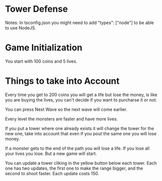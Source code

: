 # Tower Defense

Notes: In tsconfig.json you might need to add "types": ["node"] to be able to use NodeJS.

# Game Initialization

You start with 100 coins and 5 lives.

# Things to take into Account

Every time you get to 200 coins you will get a life but lose the money, is like you are buying the lives, you can't decide if you want to purcharse it or not.

You can press Next Wave so the next wave will come earlier.

Every level the monsters are faster and have more lives.

If you put a tower where one already exists it will change the tower for the new one, take into account that even if you pout the same one you will lose money.

If a monster gets to the end of the path you will lose a life. If you lose all your lives you lose. But  a new game will start.

You can update a tower cliking in the yellow button below each tower. Each one has two updates, the first one to make the range bigger, and the second to shoot faster. Each update costs 150. 

